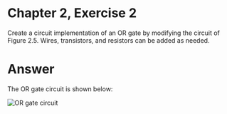 # Chapter 2, Exercise 2

Create a circuit implementation of an OR gate by modifying the circuit of Figure 2.5. Wires, transistors, and resistors can be added as needed.

# Answer
The OR gate circuit is shown below:

![OR gate circuit](https://github.com/PacktPublishing/Modern-Computer-Architecture-and-Organization/blob/master/Chapter%20%202%20-%20Digital%20Logic/Answers%20to%20Exercises/Ex__2_diagram.png)